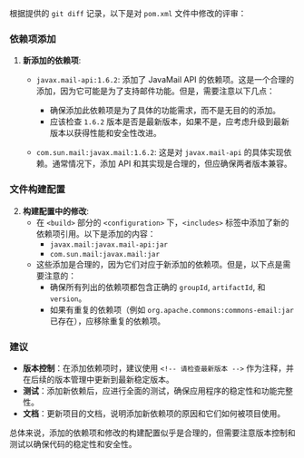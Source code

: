根据提供的 `git diff` 记录，以下是对 `pom.xml` 文件中修改的评审：

### 依赖项添加

1. **新添加的依赖项**:
   - `javax.mail-api:1.6.2`: 添加了 JavaMail API 的依赖项。这是一个合理的添加，因为它可能是为了支持邮件功能。但是，需要注意以下几点：
     - 确保添加此依赖项是为了具体的功能需求，而不是无目的的添加。
     - 应该检查 `1.6.2` 版本是否是最新版本，如果不是，应考虑升级到最新版本以获得性能和安全性改进。

   - `com.sun.mail:javax.mail:1.6.2`: 这是对 `javax.mail-api` 的具体实现依赖。通常情况下，添加 API 和其实现是合理的，但应确保两者版本兼容。

### 文件构建配置

2. **构建配置中的修改**:
   - 在 `<build>` 部分的 `<configuration>` 下，`<includes>` 标签中添加了新的依赖项引用。以下是添加的内容：
     - `javax.mail:javax.mail-api:jar`
     - `com.sun.mail:javax.mail:jar`
   - 这些添加是合理的，因为它们对应于新添加的依赖项。但是，以下点是需要注意的：
     - 确保所有列出的依赖项都包含正确的 `groupId`, `artifactId`, 和 `version`。
     - 如果有重复的依赖项（例如 `org.apache.commons:commons-email:jar` 已存在），应移除重复的依赖项。

### 建议

- **版本控制**：在添加依赖项时，建议使用 `<!-- 请检查最新版本 -->` 作为注释，并在后续的版本管理中更新到最新稳定版本。
- **测试**：添加新依赖后，应进行全面的测试，确保应用程序的稳定性和功能完整性。
- **文档**：更新项目的文档，说明添加新依赖项的原因和它们如何被项目使用。

总体来说，添加的依赖项和修改的构建配置似乎是合理的，但需要注意版本控制和测试以确保代码的稳定性和安全性。